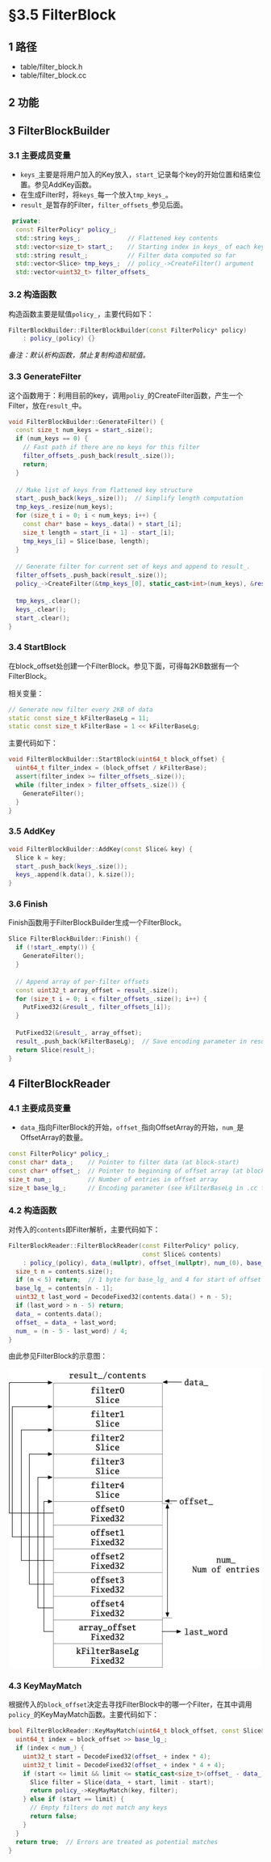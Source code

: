 # §3.5 FilterBlock

## 1 路径

* table/filter_block.h
* table/filter_block.cc

## 2 功能

## 3 FilterBlockBuilder

### 3.1 主要成员变量

* `keys_`主要是将用户加入的Key放入，`start_`记录每个key的开始位置和结束位置。参见AddKey函数。
* 在生成Filter时，将`keys_`每一个放入`tmp_keys_`。
* `result_`是暂存的Filter，`filter_offsets_`参见后面。

```cpp
 private:
  const FilterPolicy* policy_;
  std::string keys_;             // Flattened key contents
  std::vector<size_t> start_;    // Starting index in keys_ of each key
  std::string result_;           // Filter data computed so far
  std::vector<Slice> tmp_keys_;  // policy_->CreateFilter() argument
  std::vector<uint32_t> filter_offsets_
```

### 3.2 构造函数

构造函数主要是赋值`policy_`，主要代码如下：

```cpp
FilterBlockBuilder::FilterBlockBuilder(const FilterPolicy* policy)
    : policy_(policy) {}
```

*备注：默认析构函数，禁止复制构造和赋值。*

### 3.3 GenerateFilter

这个函数用于：利用目前的key，调用`poliy_`的CreateFilter函数，产生一个Filter，放在`result_`中。

```cpp
void FilterBlockBuilder::GenerateFilter() {
  const size_t num_keys = start_.size();
  if (num_keys == 0) {
    // Fast path if there are no keys for this filter
    filter_offsets_.push_back(result_.size());
    return;
  }

  // Make list of keys from flattened key structure
  start_.push_back(keys_.size());  // Simplify length computation
  tmp_keys_.resize(num_keys);
  for (size_t i = 0; i < num_keys; i++) {
    const char* base = keys_.data() + start_[i];
    size_t length = start_[i + 1] - start_[i];
    tmp_keys_[i] = Slice(base, length);
  }

  // Generate filter for current set of keys and append to result_.
  filter_offsets_.push_back(result_.size());
  policy_->CreateFilter(&tmp_keys_[0], static_cast<int>(num_keys), &result_);

  tmp_keys_.clear();
  keys_.clear();
  start_.clear();
}
```

### 3.4 StartBlock

在block\_offset处创建一个FilterBlock。参见下面，可得每2KB数据有一个FilterBlock。

相关变量：

```cpp
// Generate new filter every 2KB of data
static const size_t kFilterBaseLg = 11;
static const size_t kFilterBase = 1 << kFilterBaseLg;
```

主要代码如下：

```cpp
void FilterBlockBuilder::StartBlock(uint64_t block_offset) {
  uint64_t filter_index = (block_offset / kFilterBase);
  assert(filter_index >= filter_offsets_.size());
  while (filter_index > filter_offsets_.size()) {
    GenerateFilter();
  }
}
```

### 3.5 AddKey

```cpp
void FilterBlockBuilder::AddKey(const Slice& key) {
  Slice k = key;
  start_.push_back(keys_.size());
  keys_.append(k.data(), k.size());
}
```

### 3.6 Finish

Finish函数用于FilterBlockBuilder生成一个FilterBlock。

```cpp
Slice FilterBlockBuilder::Finish() {
  if (!start_.empty()) {
    GenerateFilter();
  }

  // Append array of per-filter offsets
  const uint32_t array_offset = result_.size();
  for (size_t i = 0; i < filter_offsets_.size(); i++) {
    PutFixed32(&result_, filter_offsets_[i]);
  }

  PutFixed32(&result_, array_offset);
  result_.push_back(kFilterBaseLg);  // Save encoding parameter in result
  return Slice(result_);
}
```

## 4 FilterBlockReader

### 4.1 主要成员变量

* `data_`指向FilterBlock的开始，`offset_`指向OffsetArray的开始，`num_`是OffsetArray的数量。

```cpp
const FilterPolicy* policy_;
const char* data_;    // Pointer to filter data (at block-start)
const char* offset_;  // Pointer to beginning of offset array (at block-end)
size_t num_;          // Number of entries in offset array
size_t base_lg_;      // Encoding parameter (see kFilterBaseLg in .cc file)
```

### 4.2 构造函数

对传入的`contents`即Filter解析，主要代码如下：

```cpp
FilterBlockReader::FilterBlockReader(const FilterPolicy* policy,
                                     const Slice& contents)
    : policy_(policy), data_(nullptr), offset_(nullptr), num_(0), base_lg_(0) {
  size_t n = contents.size();
  if (n < 5) return;  // 1 byte for base_lg_ and 4 for start of offset array
  base_lg_ = contents[n - 1];
  uint32_t last_word = DecodeFixed32(contents.data() + n - 5);
  if (last_word > n - 5) return;
  data_ = contents.data();
  offset_ = data_ + last_word;
  num_ = (n - 5 - last_word) / 4;
}
```

由此参见FilterBlock的示意图：

![FilterBlock](./LevelDB_FilterBlock_FilterBlock.png)

### 4.3 KeyMayMatch

根据传入的`block_offset`决定去寻找FilterBlock中的哪一个Filter，在其中调用`policy_`的KeyMayMatch函数。主要代码如下：

```cpp
bool FilterBlockReader::KeyMayMatch(uint64_t block_offset, const Slice& key) {
  uint64_t index = block_offset >> base_lg_;
  if (index < num_) {
    uint32_t start = DecodeFixed32(offset_ + index * 4);
    uint32_t limit = DecodeFixed32(offset_ + index * 4 + 4);
    if (start <= limit && limit <= static_cast<size_t>(offset_ - data_)) {
      Slice filter = Slice(data_ + start, limit - start);
      return policy_->KeyMayMatch(key, filter);
    } else if (start == limit) {
      // Empty filters do not match any keys
      return false;
    }
  }
  return true;  // Errors are treated as potential matches
}
```

